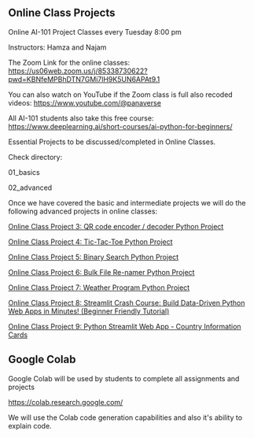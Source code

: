 ## Online Class Projects

Online AI-101 Project Classes every Tuesday 8:00 pm

Instructors: Hamza and Najam

The Zoom Link for the online classes:
https://us06web.zoom.us/j/85338730622?pwd=KBNfeMPBhDTN7GMi7lH9K5UN6APAt9.1

You can also watch on YouTube if the Zoom class is full also recoded videos: 
https://www.youtube.com/@panaverse

All AI-101 students also take this free course:
https://www.deeplearning.ai/short-courses/ai-python-for-beginners/


Essential Projects to be discussed/completed in Online Classes. 

Check directory: 

01_basics

02_advanced

Once we have covered the basic and intermediate projects we will do the following advanced projects in online classes:

[Online Class Project 3: QR code encoder / decoder Python Project](https://www.freecodecamp.org/news/python-projects-for-beginners/#heading-qr-code-encoder-decoder-python-project)

[Online Class Project 4: Tic-Tac-Toe Python Project](https://www.freecodecamp.org/news/python-projects-for-beginners/#heading-tic-tac-toe-python-project)

[Online Class Project 5: Binary Search Python Project](https://www.freecodecamp.org/news/python-projects-for-beginners/#heading-binary-search-python-project)

[Online Class Project 6: Bulk File Re-namer Python Project](https://www.freecodecamp.org/news/python-projects-for-beginners/#heading-bulk-file-re-namer-python-project)

[Online Class Project 7: Weather Program Python Project](https://www.freecodecamp.org/news/python-projects-for-beginners/#heading-weather-program-python-project)

[Online Class Project 8: Streamlit Crash Course: Build Data-Driven Python Web Apps in Minutes! (Beginner Friendly Tutorial)](https://www.youtube.com/watch?v=Y6VdvNdNHqo&list=PLTsu3dft3CWhBViLMhL0Aqb75rkSz_CL-&index=14)

[Online Class Project 9: Python Streamlit Web App - Country Information Cards](https://www.youtube.com/watch?v=mgC73rn08Jc&list=PLTsu3dft3CWhBViLMhL0Aqb75rkSz_CL-&index=10)


## Google Colab

Google Colab will be used by students to complete all assignments and projects

https://colab.research.google.com/

We will use the Colab code generation capabilities and also it's ability to explain code.

